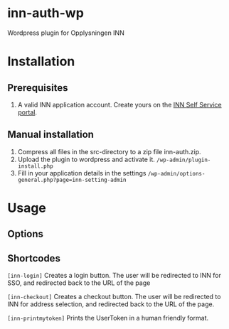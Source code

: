 # inn-auth-wp
Wordpress plugin for Opplysningen INN

# Installation

## Prerequisites
1. A valid INN application account. Create yours on the [INN Self Service portal](https://inn-prod-ss.opplysningen.no/innss/).

## Manual installation
1. Compress all files in the src-directory to a zip file inn-auth.zip.
1. Upload the plugin to wordpress and activate it. `/wp-admin/plugin-install.php`
1. Fill in your application details in the settings `/wp-admin/options-general.php?page=inn-setting-admin`




# Usage

## Options


## Shortcodes

`[inn-login]`
Creates a login button. The user will be redirected to INN for SSO, and redirected back to the URL of the page

`[inn-checkout]`
Creates a checkout button. The user will be redirected to INN for address selection, and redirected back to the URL of the page.

`[inn-printmytoken]`
Prints the UserToken in a human friendly format.
